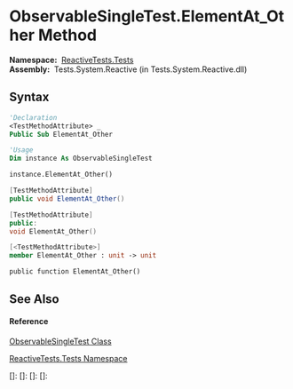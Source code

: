 # ObservableSingleTest.ElementAt\_Other Method

**Namespace:**  [ReactiveTests.Tests](ReactiveTests.Tests\ReactiveTests.Tests.md)  
**Assembly:**  Tests.System.Reactive (in Tests.System.Reactive.dll)

## Syntax

```vb
'Declaration
<TestMethodAttribute> _
Public Sub ElementAt_Other
```

```vb
'Usage
Dim instance As ObservableSingleTest

instance.ElementAt_Other()
```

```csharp
[TestMethodAttribute]
public void ElementAt_Other()
```

```c++
[TestMethodAttribute]
public:
void ElementAt_Other()
```

```fsharp
[<TestMethodAttribute>]
member ElementAt_Other : unit -> unit 
```

```jscript
public function ElementAt_Other()
```

## See Also

#### Reference

[ObservableSingleTest Class](ObservableSingleTest\ObservableSingleTest.md)

[ReactiveTests.Tests Namespace](ReactiveTests.Tests\ReactiveTests.Tests.md)

[]: 
[]: 
[]: 
[]: 